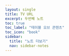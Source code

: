 ```yaml
---
layout: single
title: TV URL
excerpt: 두번째 노트
toc: true
toc_label: "테이블 오브 콘텐츠"
toc_icon: "book"
sidebar:
  title: "노트 더보기"
  nav: sidebar-notes
---
```

